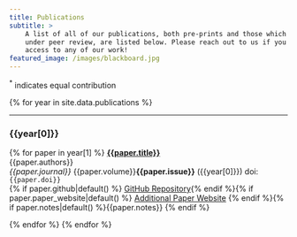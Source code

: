 ```yaml
---
title: Publications
subtitle: >
    A list of all of our publications, both pre-prints and those which have gone
    under peer review, are listed below. Please reach out to us if you don't have
    access to any of our work!
featured_image: /images/blackboard.jpg
---
```


<sup>*</sup> indicates equal contribution

{% for year in site.data.publications %}
<hr/>
<h3>{{year[0]}}</h3>

{% for paper in year[1] %}
<a href="https://doi.org/{{paper.doi}}"><b>{{paper.title}}</b></a><br/>
{{paper.authors}}<br/>
<i>{{paper.journal}}</i> {{paper.volume}}<b>{{paper.issue}}</b> ({{year[0]}}) doi: `{{paper.doi}}`<br/>{% if paper.github|default() %} <a href="{{paper.github}}" target="_blank" class="button button--small"> GitHub Repository</a>{% endif %}{% if paper.paper_website|default() %} <a href="{{paper.paper_website}}" target="_blank" class="button button--small">Additional Paper Website</a> {% endif %}{% if paper.notes|default() %}{{paper.notes}} {% endif %}

{% endfor %}
{% endfor %}

